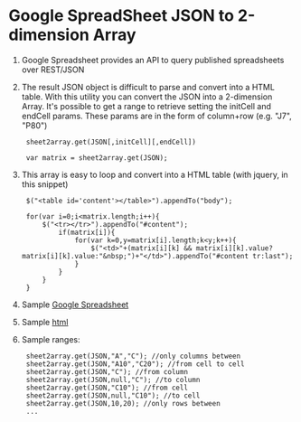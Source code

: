 Google SpreadSheet JSON to 2-dimension Array
====================================================


1. Google Spreadsheet provides an API to query published spreadsheets over REST/JSON

2. The result JSON object is difficult to parse and convert into a HTML table. With this utility you can convert the JSON into a 2-dimension Array. It's possible to get a range to retrieve setting the initCell and endCell params. These params are in the form of column+row (e.g. "J7", "P80")

		sheet2array.get(JSON[,initCell][,endCell])

		var matrix = sheet2array.get(JSON);

3. This array is easy to loop and convert into a HTML table (with jquery, in this snippet)

		$("<table id='content'></table>").appendTo("body"); 

		for(var i=0;i<matrix.length;i++){
			$("<tr></tr>").appendTo("#content");
				if(matrix[i]){
					for(var k=0,y=matrix[i].length;k<y;k++){
						$("<td>"+(matrix[i][k] && matrix[i][k].value?matrix[i][k].value:"&nbsp;")+"</td>").appendTo("#content tr:last");
					}
				}
			}
		}  	

4. Sample [Google Spreadsheet](https://docs.google.com/spreadsheet/ccc?key=0Atg3F02p971FdGl2bUZyUkFjc2hvLUU4R05qak40eXc)

5. Sample [html](http://htmlpreview.github.io/?https://github.com/davidayalas/gspreadsheet2array/master/index.html)

6. Sample ranges:

		sheet2array.get(JSON,"A","C"); //only columns between
		sheet2array.get(JSON,"A10","C20"); //from cell to cell
		sheet2array.get(JSON,"C"); //from column
		sheet2array.get(JSON,null,"C"); //to column
		sheet2array.get(JSON,"C10"); //from cell
		sheet2array.get(JSON,null,"C10"); //to cell
		sheet2array.get(JSON,10,20); //only rows between
		...



